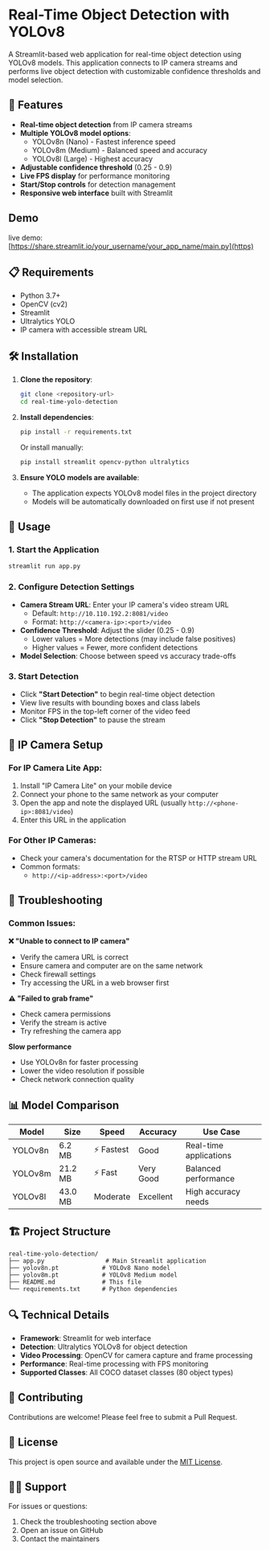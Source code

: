 # Real-Time Object Detection with YOLOv8

A Streamlit-based web application for real-time object detection using YOLOv8 models. This application connects to IP camera streams and performs live object detection with customizable confidence thresholds and model selection.

## 🚀 Features

- **Real-time object detection** from IP camera streams
- **Multiple YOLOv8 model options**:
  - YOLOv8n (Nano) - Fastest inference speed
  - YOLOv8m (Medium) - Balanced speed and accuracy
  - YOLOv8l (Large) - Highest accuracy
- **Adjustable confidence threshold** (0.25 - 0.9)
- **Live FPS display** for performance monitoring
- **Start/Stop controls** for detection management
- **Responsive web interface** built with Streamlit

## Demo
live demo: [https://share.streamlit.io/your_username/your_app_name/main.py](https)

## 📋 Requirements

- Python 3.7+
- OpenCV (cv2)
- Streamlit
- Ultralytics YOLO
- IP camera with accessible stream URL

## 🛠️ Installation

1. **Clone the repository**:
   ```bash
   git clone <repository-url>
   cd real-time-yolo-detection
   ```

2. **Install dependencies**:
   ```bash
   pip install -r requirements.txt
   ```
   
   Or install manually:
   ```bash
   pip install streamlit opencv-python ultralytics
   ```

3. **Ensure YOLO models are available**:
   - The application expects YOLOv8 model files in the project directory
   - Models will be automatically downloaded on first use if not present

## 🎯 Usage

### 1. Start the Application
```bash
streamlit run app.py
```

### 2. Configure Detection Settings
- **Camera Stream URL**: Enter your IP camera's video stream URL
  - Default: `http://10.110.192.2:8081/video`
  - Format: `http://<camera-ip>:<port>/video`
- **Confidence Threshold**: Adjust the slider (0.25 - 0.9)
  - Lower values = More detections (may include false positives)
  - Higher values = Fewer, more confident detections
- **Model Selection**: Choose between speed vs accuracy trade-offs

### 3. Start Detection
- Click **"Start Detection"** to begin real-time object detection
- View live results with bounding boxes and class labels
- Monitor FPS in the top-left corner of the video feed
- Click **"Stop Detection"** to pause the stream

## 📱 IP Camera Setup

### For IP Camera Lite App:
1. Install "IP Camera Lite" on your mobile device
2. Connect your phone to the same network as your computer
3. Open the app and note the displayed URL (usually `http://<phone-ip>:8081/video`)
4. Enter this URL in the application

### For Other IP Cameras:
- Check your camera's documentation for the RTSP or HTTP stream URL
- Common formats:
  - `http://<ip-address>:<port>/video`


## 🔧 Troubleshooting

### Common Issues:

**❌ "Unable to connect to IP camera"**
- Verify the camera URL is correct
- Ensure camera and computer are on the same network
- Check firewall settings
- Try accessing the URL in a web browser first

**⚠️ "Failed to grab frame"**
- Check camera permissions
- Verify the stream is active
- Try refreshing the camera app

**Slow performance**
- Use YOLOv8n for faster processing
- Lower the video resolution if possible
- Check network connection quality

## 📊 Model Comparison

| Model | Size | Speed | Accuracy | Use Case |
|-------|------|--------|----------|----------|
| YOLOv8n | 6.2 MB | ⚡ Fastest | Good | Real-time applications |
| YOLOv8m | 21.2 MB | ⚡ Fast | Very Good | Balanced performance |
| YOLOv8l | 43.0 MB | Moderate | Excellent | High accuracy needs |

## 🏗️ Project Structure

```
real-time-yolo-detection/
├── app.py                 # Main Streamlit application
├── yolov8n.pt            # YOLOv8 Nano model
├── yolov8m.pt            # YOLOv8 Medium model
├── README.md             # This file
└── requirements.txt      # Python dependencies
```

## 🔍 Technical Details

- **Framework**: Streamlit for web interface
- **Detection**: Ultralytics YOLOv8 for object detection
- **Video Processing**: OpenCV for camera capture and frame processing
- **Performance**: Real-time processing with FPS monitoring
- **Supported Classes**: All COCO dataset classes (80 object types)

## 🤝 Contributing

Contributions are welcome! Please feel free to submit a Pull Request.

## 📄 License

This project is open source and available under the [MIT License](LICENSE).

## 🙋‍♂️ Support

For issues or questions:
1. Check the troubleshooting section above
2. Open an issue on GitHub
3. Contact the maintainers
